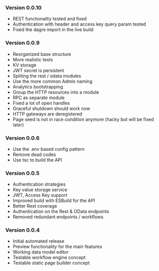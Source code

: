 ### Version 0.0.10

- REST functionality tested and fixed
- Authentication with header and access key query param tested
- Fixed the dagre import in the live build

### Version 0.0.9

- Reorganized base structure
- More realistic tests
- KV storage
- JWT secret is persistent
- Spliting the rest / odata modules
- Use the more common Admin naming
- Analytics bootstrapping
- Group the HTTP resources into a module
- RPC as separate module
- Fixed a lot of open handles
- Graceful shutdown should work now
- HTTP gateways are deregistered
- Page seed is not in race condition anymore (hacky but will be fixed later)

### Version 0.0.6

- Use the .env based config pattern
- Remove dead codes
- Use tsc to build the API

### Version 0.0.5

- Authentication strategies
- Key value storage service
- JWT, Access Key support
- Improved build with ESBuild for the API
- Better Rest coverage
- Authentication on the Rest & OData endpoints
- Removed redundant endpoints / workflows

### Version 0.0.4

- Initial automated release
- Preview functionality for the main features
- Working data model editor
- Testable workflow engine concept
- Testable static page builder concept
